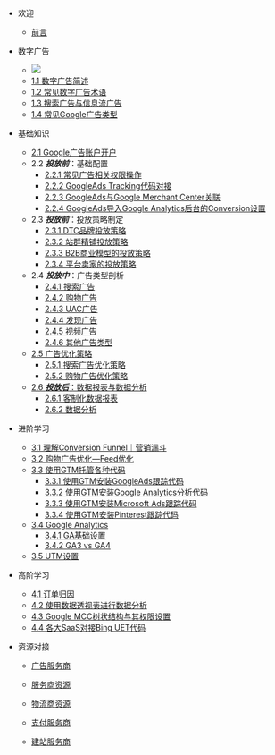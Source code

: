 - 欢迎
  
  - [前言](/README.md)
  
- 数字广告

  - [![](https://img.shields.io/badge/内容-概览-blue)](/BasicKnowledge/ContentDescription.md)
  - [1.1 数字广告简述](/BasicKnowledge/DigitalAdvertisingIntroduction.md)
  - [1.2 常见数字广告术语](/BasicKnowledge/AdvertisingTerms.md)
  - [1.3 搜索广告与信息流广告](/BasicKnowledge/SearchAds&NewsFeedAds.md)
  - [1.4 常见Google广告类型](/BasicKnowledge/GoogleAdsType.md)

- 基础知识
  - [2.1 Google广告账户开户](/BasicKnowledge2/GoogleAdsAccountSignUp.md)
  - 2.2 ***投放前***：基础配置
    - [2.2.1 常见广告相关权限操作](/BasicKnowledge2/CommonAuthorizationOperations.md)
    - [2.2.2 GoogleAds Tracking代码对接](/BasicKnowledge2/GoogleAdsTrackingSetup.md)
    - [2.2.3 GoogleAds与Google Merchant Center关联](/BasicKnowledge2/LinkGoogleAdswithGMC.md)
    - [2.2.4 GoogleAds导入Google Analytics后台的Conversion设置](/BasicKnowledge2/LinkGAwithGoogleAds.md)
  - 2.3 ***投放前***：投放策略制定
    - [2.3.1 DTC品牌投放策略]()
    - [2.3.2 站群精铺投放策略]()
    - [2.3.3 B2B商业模型的投放策略]()
    - [2.3.4 平台卖家的投放策略]()
  - 2.4 ***投放中***：广告类型剖析
    - [2.4.1 搜索广告]()
    - [2.4.2 购物广告]()
    - [2.4.3 UAC广告]()
    - [2.4.4 发现广告]()
    - [2.4.5 视频广告]()
    - [2.4.6 其他广告类型]()
  - [2.5 广告优化策略]()
    - [2.5.1 搜索广告优化策略]()
    - [2.5.2 购物广告优化策略](/BasicKnowledge2/GoogleShoppingAdsOptimization.md)
  - [2.6 ***投放后***：数据报表与数据分析]()
    - [2.6.1 客制化数据报表]()
    - [2.6.2 数据分析]()

- 进阶学习

  - [3.1 理解Conversion Funnel｜营销漏斗]()
  - [3.2 购物广告优化—Feed优化]()
  - [3.3 使用GTM托管各种代码]()
    - [3.3.1 使用GTM安装GoogleAds跟踪代码]()
    - [3.3.2 使用GTM安装Google Analytics分析代码]()
    - [3.3.3 使用GTM安装Microsoft Ads跟踪代码]()
    - [3.3.4 使用GTM安装Pinterest跟踪代码]()
  - [3.4 Google Analytics]()
    - [3.4.1 GA基础设置]()
    - [3.4.2 GA3 vs GA4]()
  - [3.5 UTM设置](/Intermediate/UTMSettingsforMultiChannels.md)

- 高阶学习

  - [4.1 订单归因]()
  - [4.2 使用数据透视表进行数据分析]()
  - [4.3 Google MCC树状结构与其权限设置]()
  - [4.4 各大SaaS对接Bing UET代码](/Advenced/BingUETInstallation.md)

- 资源对接

  - [广告服务商]()

  - [服务商资源]()

  - [物流商资源]()

  - [支付服务商]()

  - [建站服务商]()

    

